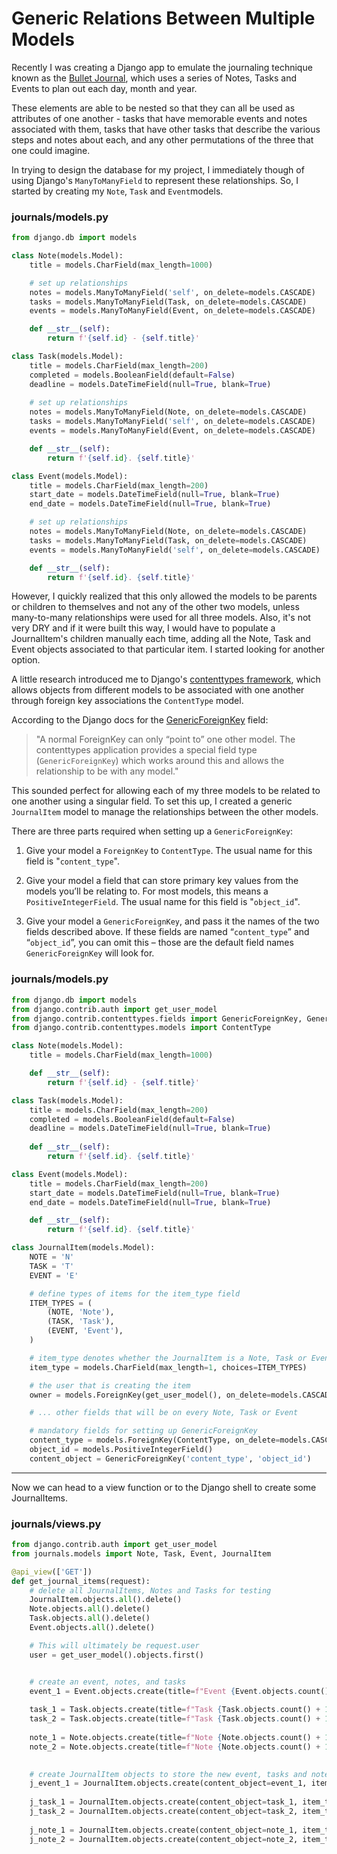 # Generic Relations Between Multiple Models

Recently I was creating a Django app to emulate the journaling technique known as the [Bullet Journal](https://bulletjournal.com/), which uses a series of Notes, Tasks and Events to plan out each day, month and year. 

These elements are able to be nested so that they can all be used as attributes of one another - tasks that have memorable events and notes associated with them, tasks that have other tasks that describe the various steps and notes about each, and any other permutations of the three that one could imagine.

In trying to design the database for my project, I immediately though of using Django's `ManyToManyField` to represent these relationships. So, I started by creating my `Note`, `Task` and `Event`models.

### journals/models.py
```python
from django.db import models

class Note(models.Model):
    title = models.CharField(max_length=1000)

    # set up relationships
    notes = models.ManyToManyField('self', on_delete=models.CASCADE)
    tasks = models.ManyToManyField(Task, on_delete=models.CASCADE)
    events = models.ManyToManyField(Event, on_delete=models.CASCADE)

    def __str__(self):
        return f'{self.id} - {self.title}'

class Task(models.Model):
    title = models.CharField(max_length=200)
    completed = models.BooleanField(default=False)
    deadline = models.DateTimeField(null=True, blank=True)
    
    # set up relationships
    notes = models.ManyToManyField(Note, on_delete=models.CASCADE)
    tasks = models.ManyToManyField('self', on_delete=models.CASCADE)
    events = models.ManyToManyField(Event, on_delete=models.CASCADE)

    def __str__(self):
        return f'{self.id}. {self.title}'

class Event(models.Model):
    title = models.CharField(max_length=200)
    start_date = models.DateTimeField(null=True, blank=True)
    end_date = models.DateTimeField(null=True, blank=True)

    # set up relationships
    notes = models.ManyToManyField(Note, on_delete=models.CASCADE)
    tasks = models.ManyToManyField(Task, on_delete=models.CASCADE)
    events = models.ManyToManyField('self', on_delete=models.CASCADE)

    def __str__(self):
        return f'{self.id}. {self.title}'
```

However, I quickly realized that this only allowed the models to be parents or children to themselves and not any of the other two models, unless many-to-many relationships were used for all three models. Also, it's not very DRY and if it were built this way, I would have to populate a JournalItem's children manually each time, adding all the Note, Task and Event objects associated to that particular item. I started looking for another option.

A little research introduced me to Django's [contenttypes framework](https://docs.djangoproject.com/en/3.2/ref/contrib/contenttypes/), which allows objects from different models to be associated with one another through foreign key associations the `ContentType` model.

According to the Django docs for the [GenericForeignKey](https://docs.djangoproject.com/en/3.2/ref/contrib/contenttypes/#django.contrib.contenttypes.fields.GenericForeignKey) field:

> "A normal ForeignKey can only “point to” one other model. The contenttypes application provides a special field type (`GenericForeignKey`) which works around this and allows the relationship to be with any model."

This sounded perfect for allowing each of my three models to be related to one another using a singular field. To set this up, I created a generic `JournalItem` model to manage the relationships between the other models. 

There are three parts required when setting up a `GenericForeignKey`:

1. Give your model a `ForeignKey` to `ContentType`. The usual name for this field is "`content_type`".

2. Give your model a field that can store primary key values from the models you’ll be relating to. For most models, this means a `PositiveIntegerField`. The usual name for this field is "`object_id`".

3. Give your model a `GenericForeignKey`, and pass it the names of the two fields described above. If these fields are named “`content_type`” and “`object_id`”, you can omit this – those are the default field names `GenericForeignKey` will look for.

### journals/models.py
```python
from django.db import models
from django.contrib.auth import get_user_model
from django.contrib.contenttypes.fields import GenericForeignKey, GenericRelation
from django.contrib.contenttypes.models import ContentType

class Note(models.Model):
    title = models.CharField(max_length=1000)

    def __str__(self):
        return f'{self.id} - {self.title}'

class Task(models.Model):
    title = models.CharField(max_length=200)
    completed = models.BooleanField(default=False)
    deadline = models.DateTimeField(null=True, blank=True)
    
    def __str__(self):
        return f'{self.id}. {self.title}'

class Event(models.Model):
    title = models.CharField(max_length=200)
    start_date = models.DateTimeField(null=True, blank=True)
    end_date = models.DateTimeField(null=True, blank=True)

    def __str__(self):
        return f'{self.id}. {self.title}'

class JournalItem(models.Model):
    NOTE = 'N'
    TASK = 'T'
    EVENT = 'E'

    # define types of items for the item_type field
    ITEM_TYPES = (
        (NOTE, 'Note'),
        (TASK, 'Task'),
        (EVENT, 'Event'),
    )

    # item_type denotes whether the JournalItem is a Note, Task or Event object
    item_type = models.CharField(max_length=1, choices=ITEM_TYPES)

    # the user that is creating the item
    owner = models.ForeignKey(get_user_model(), on_delete=models.CASCADE)

    # ... other fields that will be on every Note, Task or Event

    # mandatory fields for setting up GenericForeignKey
    content_type = models.ForeignKey(ContentType, on_delete=models.CASCADE, related_name="object_item") # 
    object_id = models.PositiveIntegerField()
    content_object = GenericForeignKey('content_type', 'object_id')
```

---
Now we can head to a view function or to the Django shell to create some JournalItems.

### journals/views.py
```python
from django.contrib.auth import get_user_model
from journals.models import Note, Task, Event, JournalItem

@api_view(['GET'])
def get_journal_items(request):
    # delete all JournalItems, Notes and Tasks for testing
    JournalItem.objects.all().delete()
    Note.objects.all().delete()
    Task.objects.all().delete()
    Event.objects.all().delete()

    # This will ultimately be request.user
    user = get_user_model().objects.first()


    # create an event, notes, and tasks
    event_1 = Event.objects.create(title=f"Event {Event.objects.count() + 1}") # 1. Event 1
    
    task_1 = Task.objects.create(title=f"Task {Task.objects.count() + 1}") # 1. Task 1
    task_2 = Task.objects.create(title=f"Task {Task.objects.count() + 1}") # 2. Task 2
    
    note_1 = Note.objects.create(title=f"Note {Note.objects.count() + 1}") # 1. Note 1
    note_2 = Note.objects.create(title=f"Note {Note.objects.count() + 1}") # 2. Note 2
    

    # create JournalItem objects to store the new event, tasks and notes
    j_event_1 = JournalItem.objects.create(content_object=event_1, item_type='E', owner=user)
    
    j_task_1 = JournalItem.objects.create(content_object=task_1, item_type='T', owner=user)
    j_task_2 = JournalItem.objects.create(content_object=task_2, item_type='T', owner=user)
    
    j_note_1 = JournalItem.objects.create(content_object=note_1, item_type='N', owner=user)
    j_note_2 = JournalItem.objects.create(content_object=note_2, item_type='N', owner=user)

```

